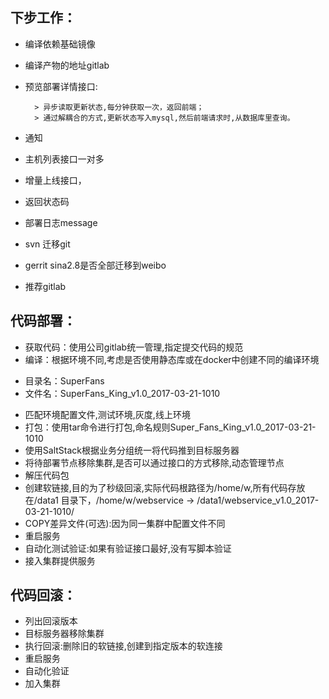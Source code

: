 ## 下步工作：
* 编译依赖基础镜像
* 编译产物的地址gitlab
* 预览部署详情接口:

        > 异步读取更新状态,每分钟获取一次，返回前端；
        > 通过解耦合的方式,更新状态写入mysql,然后前端请求时,从数据库里查询。
* 通知
* 主机列表接口一对多
* 增量上线接口，
* 返回状态码
* 部署日志message
* svn 迁移git
* gerrit sina2.8是否全部迁移到weibo
* 推荐gitlab

## 代码部署：
* 获取代码：使用公司gitlab统一管理,指定提交代码的规范
* 编译：根据环境不同,考虑是否使用静态库或在docker中创建不同的编译环境
- 目录名：SuperFans
- 文件名：SuperFans_King_v1.0_2017-03-21-1010
* 匹配环境配置文件,测试环境,灰度,线上环境
* 打包：使用tar命令进行打包,命名规则Super_Fans_King_v1.0_2017-03-21-1010
* 使用SaltStack根据业务分组统一将代码推到目标服务器
* 将待部署节点移除集群,是否可以通过接口的方式移除,动态管理节点
* 解压代码包
* 创建软链接,目的为了秒级回滚,实际代码根路径为/home/w,所有代码存放在/data1	目录下，/home/w/webservice -> /data1/webservice_v1.0_2017-03-21-1010/
* COPY差异文件(可选):因为同一集群中配置文件不同
* 重启服务
* 自动化测试验证:如果有验证接口最好,没有写脚本验证
* 接入集群提供服务
## 代码回滚：
* 列出回滚版本
* 目标服务器移除集群
* 执行回滚:删除旧的软链接,创建到指定版本的软连接
* 重启服务
* 自动化验证
* 加入集群

